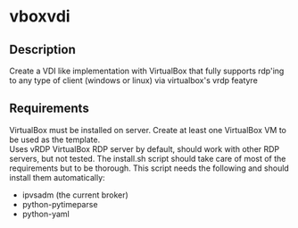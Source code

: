 # vboxvdi

## Description

Create a VDI like implementation with VirtualBox that fully supports 
rdp'ing to any type of client (windows or linux) via virtualbox's vrdp
featyre


## Requirements
VirtualBox must be installed on server. 
Create at least one VirtualBox VM to be used as the template.  
Uses vRDP VirtualBox RDP server by default, should work with other RDP servers, but not tested.
The install.sh script should take care of most of the requirements but to be thorough.  This script needs the following and should install them automatically:
 
 - ipvsadm (the current broker)
 - python-pytimeparse
 - python-yaml



